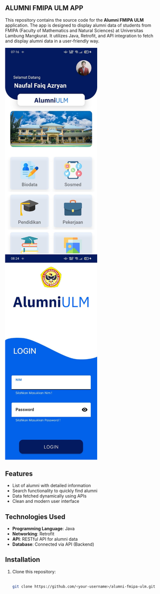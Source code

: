 ## ALUMNI FMIPA ULM APP

This repository contains the source code for the **Alumni FMIPA ULM** application. The app is designed to display alumni data of students from FMIPA (Faculty of Mathematics and Natural Sciences) at Universitas Lambung Mangkurat. It utilizes Java, Retrofit, and API integration to fetch and display alumni data in a user-friendly way.

<img src="https://github.com/ryanazryan/alumni_ulm_app/blob/master/Home%20UI.jpeg?raw=true" alt="Dashboard UI" width="300"/>
<img src="https://github.com/ryanazryan/alumni_ulm_app/blob/master/Login%20UI.jpeg?raw=true" alt="Login UI" width="300"/>


## Features
- List of alumni with detailed information
- Search functionality to quickly find alumni
- Data fetched dynamically using APIs
- Clean and modern user interface

## Technologies Used
- **Programming Language**: Java
- **Networking**: Retrofit
- **API**: RESTful API for alumni data
- **Database**: Connected via API (Backend)

## Installation

1. Clone this repository:
   ```bash
   
   git clone https://github.com/<your-username>/alumni-fmipa-ulm.git
